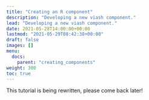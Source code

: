 ```yaml
---
title: "Creating an R component"
description: "Developing a new viash component."
lead: "Developing a new viash component."
date: 2021-05-28T14:00:00+00:00
lastmod: "2021-05-29T08:42:38+00:00"
draft: false
images: []
menu:
  docs:
    parent: "creating_components"
weight: 300
toc: true
---
```




This tutorial is being rewritten, please come back later!

